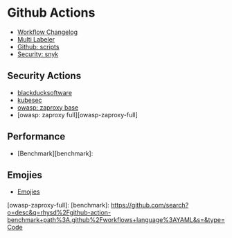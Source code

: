# Github Actions

- [Workflow Changelog](https://github.com/search?o=desc&q=dangoslen%2Fchangelog-enforcer+path%3A.github%2Fworkflows+language%3AYAML&s=&type=Code)
- [Multi Labeler](https://github.com/search?o=desc&q=fuxingloh%2Fmulti-labeler+path%3A.github%2Fworkflows+language%3AYAML&s=&type=Code)
- [Github: scripts](https://github.com/search?o=desc&q=actions%2Fgithub-script+path%3A.github%2Fworkflows+language%3AYAML&s=&type=Code)
- [Security: snyk](https://github.com/search?o=desc&q=snyk%2Factions/node+path%3A.github%2Fworkflows+language%3AYAML&s=&type=Code)

## Security Actions

- [blackducksoftware][blackducksoftware]
- [kubesec][kubesec]
- [owasp: zaproxy base][owasp-zaproxy-base]
- [owasp: zaproxy full][owasp-zaproxy-full]

## Performance

- [Benchmark][benchmark]:

## Emojies

- [Emojies](https://github.com/ikatyang/emoji-cheat-sheet)

<!-- resources -->
[blackducksoftware]: https://github.com/search?o=desc&q=blackducksoftware%2Fgithub-action+path%3A.github%2Fworkflows+language%3AYAML&s=&type=Code
[kubesec]: https://github.com/search?o=desc&q=controlplaneio%2Fkubesec-action+path%3A.github%2Fworkflows+language%3AYAML&s=&type=Code
[owasp-zaproxy-base]: https://github.com/search?o=zaproxy&q=zaproxy%2Faction-baseline+path%3A.github%2Fworkflows+language%3AYAML&s=&type=Code
[owasp-zaproxy-full]:
[benchmark]: https://github.com/search?o=desc&q=rhysd%2Fgithub-action-benchmark+path%3A.github%2Fworkflows+language%3AYAML&s=&type=Code
